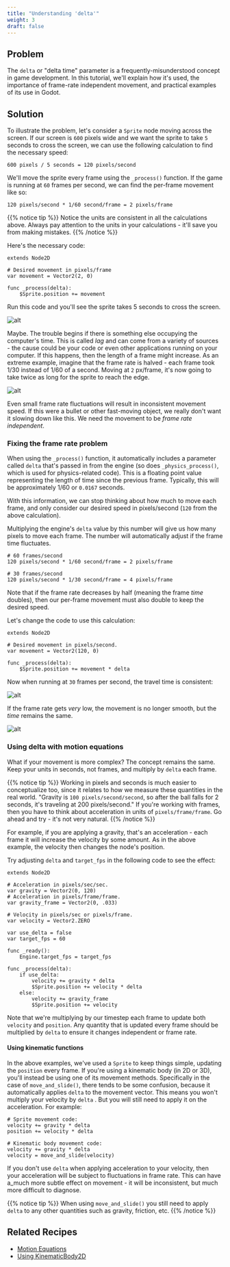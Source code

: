 ```yaml
---
title: "Understanding 'delta'"
weight: 3
draft: false
---
```


## Problem

The `delta` or "delta time" parameter is a frequently-misunderstood concept in game development. In this tutorial, we'll explain how it's used, the importance of frame-rate independent movement, and practical examples of its use in Godot.

## Solution

To illustrate the problem, let's consider a `Sprite` node moving across the screen. If our screen is `600` pixels wide and we want the sprite to take `5` seconds to cross the screen, we can use the following calculation to find the necessary speed:

```
600 pixels / 5 seconds = 120 pixels/second
```

We'll move the sprite every frame using the `_process()` function. If the game is running at `60` frames per second, we can find the per-frame movement like so:

```
120 pixels/second * 1/60 second/frame = 2 pixels/frame
```

{{% notice tip %}}
Notice the units are consistent in all the calculations above. Always pay attention to the units in your calculations - it'll save you from making mistakes.
{{% /notice %}}

Here's the necessary code:

```gdscript
extends Node2D

# Desired movement in pixels/frame
var movement = Vector2(2, 0)

func _process(delta):
    $Sprite.position += movement
```

Run this code and you'll see the sprite takes 5 seconds to cross the screen.

![alt](/godot_recipes/img/delta_01.gif)

Maybe. The trouble begins if there is something else occupying the computer's time. This is called _lag_ and can come from a variety of sources - the cause could be your code or even other applications running on your computer. If this happens, then the length of a frame might increase. As an extreme example, imagine that the frame rate is halved - each frame took 1/30 instead of 1/60 of a second. Moving at `2` px/frame, it's now going to take twice as long for the sprite to reach the edge.

![alt](/godot_recipes/img/delta_02.gif)

Even small frame rate fluctuations will result in inconsistent movement speed. If this were a bullet or other fast-moving object, we really don't want it slowing down like this. We need the movement to be _frame rate independent_.

### Fixing the frame rate problem

When using the `_process()` function, it automatically includes a parameter called `delta` that's passed in from the engine (so does `_physics_process()`, which is used for physics-related code). This is a floating point value representing the length of time since the previous frame. Typically, this will be approximately 1/60 or `0.0167` seconds.

With this information, we can stop thinking about how much to move each frame, and only consider our desired speed in pixels/second (`120` from the above calculation).

Multiplying the engine's `delta` value by this number will give us how many pixels to move each frame. The number will automatically adjust if the frame time fluctuates.

```
# 60 frames/second
120 pixels/second * 1/60 second/frame = 2 pixels/frame

# 30 frames/second
120 pixels/second * 1/30 second/frame = 4 pixels/frame
```

Note that if the frame rate decreases by half (meaning the frame _time_ doubles), then our per-frame movement must also double to keep the desired speed.

Let's change the code to use this calculation:

```gdscript
extends Node2D

# Desired movement in pixels/second.
var movement = Vector2(120, 0)

func _process(delta):
    $Sprite.position += movement * delta
```

Now when running at `30` frames per second, the travel time is consistent:

![alt](/godot_recipes/img/delta_03.gif)

If the frame rate gets _very_ low, the movement is no longer smooth, but the _time_ remains the same.

![alt](/godot_recipes/img/delta_04.gif)

### Using delta with motion equations

What if your movement is more complex? The concept remains the same. Keep your units in seconds, not frames, and multiply by `delta` each frame.

{{% notice tip %}}
Working in pixels and seconds is much easier to conceptualize too, since it relates to how we measure these quantities in the real world. "Gravity is `100 pixels/second/second`, so after the ball falls for 2 seconds, it's traveling at 200 pixels/second." If you're working with frames, then you have to think about acceleration in units of `pixels/frame/frame`. Go ahead and try - it's not very natural.
{{% /notice %}}

For example, if you are applying a gravity, that's an acceleration - each frame it will increase the velocity by some amount. As in the above example, the velocity then changes the node's position.

Try adjusting `delta` and `target_fps` in the following code to see the effect:

```gdscript
extends Node2D

# Acceleration in pixels/sec/sec.
var gravity = Vector2(0, 120)
# Acceleration in pixels/frame/frame.
var gravity_frame = Vector2(0, .033)

# Velocity in pixels/sec or pixels/frame.
var velocity = Vector2.ZERO

var use_delta = false
var target_fps = 60

func _ready():
    Engine.target_fps = target_fps

func _process(delta):
    if use_delta:
        velocity += gravity * delta
        $Sprite.position += velocity * delta
    else:
        velocity += gravity_frame
        $Sprite.position += velocity
```

Note that we're multiplying by our timestep each frame to update both `velocity` and `position`. Any quantity that is updated every frame should be multiplied by `delta` to ensure it changes independent or frame rate.

#### Using kinematic functions

In the above examples, we've used a `Sprite` to keep things simple, updating the `position` every frame. If you're using a kinematic body (in 2D or 3D), you'll instead be using one of its movement methods. Specifically in the case of `move_and_slide()`, there tends to be some confusion, because it automatically applies `delta` to the movement vector. This means you won't multiply your velocity by `delta` . But you will still need to apply it on the acceleration. For example:

```gdscript
# Sprite movement code:
velocity += gravity * delta
position += velocity * delta

# Kinematic body movement code:
velocity += gravity * delta
velocity = move_and_slide(velocity)
```

If you don't use `delta` when applying acceleration to your velocity, then your acceleration will be subject to fluctuations in frame rate. This can have a_much more subtle effect on movement - it will be inconsistent, but much more difficult to diagnose.

{{% notice tip %}}
When using `move_and_slide()` you still need to apply `delta` to any other quantities such as gravity, friction, etc.
{{% /notice %}}

## Related Recipes

- [Motion Equations](/godot_recipes/math/motion_equations/)
- [Using KinematicBody2D](/godot_recipes/physics/godot3_kinematic2d/)